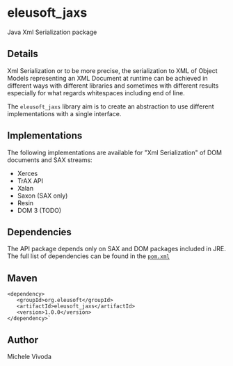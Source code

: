 eleusoft_jaxs
=============

Java Xml Serialization package 

Details
-------

Xml Serialization or to be more precise, the serialization to XML of Object Models representing an XML Document at runtime can be achieved in different ways with different libraries and sometimes with different results especially for what regards whitespaces including end of line.

The `eleusoft_jaxs` library aim is to create an abstraction to use different implementations with a single interface.


Implementations
---------------

The following implementations are available for "Xml Serialization" of DOM documents and SAX streams:

- Xerces
- TrAX API
- Xalan
- Saxon (SAX only)
- Resin
- DOM 3 (TODO)

Dependencies
------------

The API package depends only on SAX and DOM packages included in JRE. The full list of dependencies can be found in the [`pom.xml`](https://github.com/eleumik/eleusoft_jaxs/blob/master/pom.xml)

Maven
-----

    <dependency>
       <groupId>org.eleusoft</groupId>
       <artifactId>eleusoft_jaxs</artifactId>
       <version>1.0.0</version>
    </dependency>`


Author
------

Michele Vivoda

